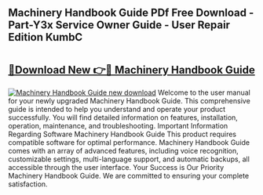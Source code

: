 ## Machinery Handbook Guide PDf Free Download - Part-Y3x Service Owner Guide - User Repair Edition KumbC

# <h2><a href="http://bc93184.oget.top/?id=Machinery+Handbook+Guide">🔗Download New 👉🔴 Machinery Handbook Guide</a></h2>

[![Machinery Handbook Guide new download](https://i.imgur.com/5g1atiW.png)](http://bc93184.oget.top/?id=Machinery+Handbook+Guide)
Welcome to the user manual for your newly upgraded Machinery Handbook Guide. This comprehensive guide is intended to help you understand and operate your product successfully. You will find detailed information on features, installation, operation, maintenance, and troubleshooting. Important Information Regarding Software Machinery Handbook Guide This product requires compatible software for optimal performance. Machinery Handbook Guide comes with an array of advanced features, including voice recognition, customizable settings, multi-language support, and automatic backups, all accessible through the user interface. Your Success is Our Priority Machinery Handbook Guide. We are committed to ensuring your complete satisfaction.

